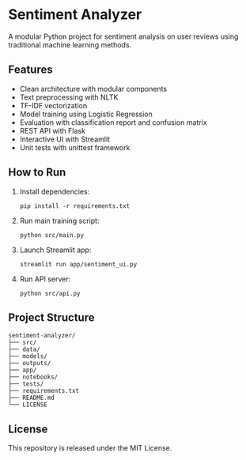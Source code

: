 #  Sentiment Analyzer

A modular Python project for sentiment analysis on user reviews using traditional machine learning methods.

##  Features

- Clean architecture with modular components
- Text preprocessing with NLTK
- TF-IDF vectorization
- Model training using Logistic Regression
- Evaluation with classification report and confusion matrix
- REST API with Flask
- Interactive UI with Streamlit
- Unit tests with unittest framework

##  How to Run

1. Install dependencies:
   ```
   pip install -r requirements.txt
   ```

2. Run main training script:
   ```
   python src/main.py
   ```

3. Launch Streamlit app:
   ```
   streamlit run app/sentiment_ui.py
   ```

4. Run API server:
   ```
   python src/api.py
   ```

##  Project Structure

```
sentiment-analyzer/
├── src/
├── data/
├── models/
├── outputs/
├── app/
├── notebooks/
├── tests/
├── requirements.txt
├── README.md
└── LICENSE
```

##  License

This repository is released under the MIT License.
